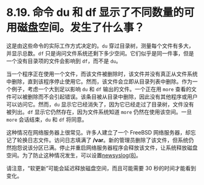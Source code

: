 # 8.19.  命令 du 和 df 显示了不同数量的可用磁盘空间。发生了什么事？

这是由这些命令的实际工作方式决定的。`du` 穿过目录树，测量每个文件有多大，并显示总数。`df` 只是询问文件系统还剩下多少空间。它们似乎是同一件事，但是一个没有目录项的文件会影响到 `df`，而不是 `du`。

当一个程序正在使用一个文件，而该文件被删除时，该文件并没有真正从文件系统中删除，直到该程序停止使用它。然而，该文件会立即从目录列表中删除。作为一个例子，考虑一个大到足以影响 `du` 和 `df` 输出的文件。一个正在用 `more` 查看的文件可以被删除而不会引起错误。该条目被从目录中删除，因此没有其他程序或用户可以访问它。然而，`du` 显示它已经消失了，因为它已经走过了目录树，文件没有被列出。`df` 显示它仍然存在，因为文件系统知道 `more` 仍然在使用该空间。一旦 `more` 会话结束，`du` 和 `df` 将同意。

这种情况在网络服务器上很常见。许多人建立了一个 FreeBSD 网络服务器，却忘记了轮换日志文件。访问日志填满了 **/var**。新的管理员删除了该文件，但系统仍然抱怨说该分区已满。停止并重启网络服务器程序会释放该文件，让系统释放磁盘空间。为了防止这种情况发生，可以设置[newsyslog(8)](https://www.freebsd.org/cgi/man.cgi?query=newsyslog&sektion=8&format=html)。

请注意，“软更新”可能会延迟释放磁盘空间，而且可能需要 30 秒的时间才能看到变化。
